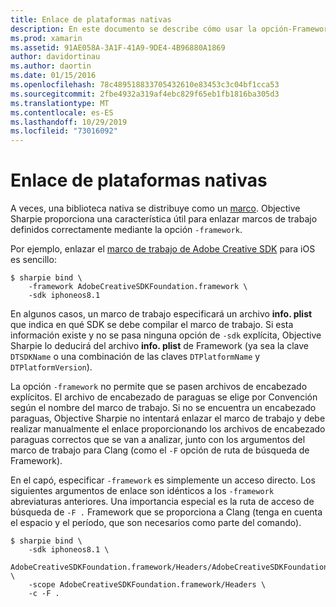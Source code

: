```yaml
---
title: Enlace de plataformas nativas
description: En este documento se describe cómo usar la opción-Framework de Objective Sharpie para crear un enlace a una biblioteca distribuida como un marco de trabajo.
ms.prod: xamarin
ms.assetid: 91AE058A-3A1F-41A9-9DE4-4B96880A1869
author: davidortinau
ms.author: daortin
ms.date: 01/15/2016
ms.openlocfilehash: 78c489518833705432610e83453c3c04bf1cca53
ms.sourcegitcommit: 2fbe4932a319af4ebc829f65eb1fb1816ba305d3
ms.translationtype: MT
ms.contentlocale: es-ES
ms.lasthandoff: 10/29/2019
ms.locfileid: "73016092"
---
```

# <a name="binding-native-frameworks"></a>Enlace de plataformas nativas

A veces, una biblioteca nativa se distribuye como un [marco](https://developer.apple.com/library/mac/documentation/MacOSX/Conceptual/BPFrameworks/Concepts/WhatAreFrameworks.html). Objective Sharpie proporciona una característica útil para enlazar marcos de trabajo definidos correctamente mediante la opción `-framework`.

Por ejemplo, enlazar el [marco de trabajo de Adobe Creative SDK](https://creativesdk.adobe.com/downloads.html) para iOS es sencillo:

```
$ sharpie bind \
    -framework AdobeCreativeSDKFoundation.framework \
    -sdk iphoneos8.1
```

En algunos casos, un marco de trabajo especificará un archivo **info. plist** que indica en qué SDK se debe compilar el marco de trabajo. Si esta información existe y no se pasa ninguna opción de `-sdk` explícita, Objective Sharpie lo deducirá del archivo **info. plist** de Framework (ya sea la clave `DTSDKName` o una combinación de las claves `DTPlatformName` y `DTPlatformVersion`).

La opción `-framework` no permite que se pasen archivos de encabezado explícitos. El archivo de encabezado de paraguas se elige por Convención según el nombre del marco de trabajo. Si no se encuentra un encabezado paraguas, Objective Sharpie no intentará enlazar el marco de trabajo y debe realizar manualmente el enlace proporcionando los archivos de encabezado paraguas correctos que se van a analizar, junto con los argumentos del marco de trabajo para Clang (como el `-F` opción de ruta de búsqueda de Framework).

En el capó, especificar `-framework` es simplemente un acceso directo. Los siguientes argumentos de enlace son idénticos a los `-framework` abreviaturas anteriores.
Una importancia especial es la ruta de acceso de búsqueda de `-F .` Framework que se proporciona a Clang (tenga en cuenta el espacio y el período, que son necesarios como parte del comando).

```
$ sharpie bind \
    -sdk iphoneos8.1 \
    AdobeCreativeSDKFoundation.framework/Headers/AdobeCreativeSDKFoundation.h \
    -scope AdobeCreativeSDKFoundation.framework/Headers \
    -c -F .
```
